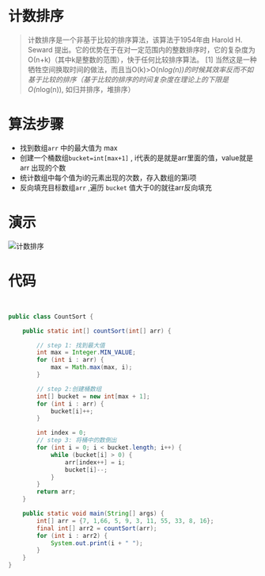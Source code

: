 # 计数排序

> 计数排序是一个非基于比较的排序算法，该算法于1954年由 Harold H. Seward 提出。它的优势在于在对一定范围内的整数排序时，它的复杂度为Ο(n+k)（其中k是整数的范围），快于任何比较排序算法。 [1] 当然这是一种牺牲空间换取时间的做法，而且当O(k)>O(n*log(n))的时候其效率反而不如基于比较的排序（基于比较的排序的时间复杂度在理论上的下限是O(n*log(n)), 如归并排序，堆排序）

# 算法步骤

+ 找到数组`arr` 中的最大值为 max
+ 创建一个桶数组`bucket=int[max+1]` , i代表的是就是arr里面的值，value就是arr 出现的个数
+ 统计数组中每个值为i的元素出现的次数，存入数组的第i项
+ 反向填充目标数组`arr` ,遍历 `bucket` 值大于0的就往arr反向填充

# 演示

![计数排序](https://www.runoob.com/wp-content/uploads/2019/03/countingSort.gif)

# 代码

```java


public class CountSort {

    public static int[] countSort(int[] arr) {

        // step 1: 找到最大值
        int max = Integer.MIN_VALUE;
        for (int i : arr) {
            max = Math.max(max, i);
        }

        // step 2:创建桶数组
        int[] bucket = new int[max + 1];
        for (int i : arr) {
            bucket[i]++;
        }

        int index = 0;
        // step 3: 将桶中的数倒出
        for (int i = 0; i < bucket.length; i++) {
            while (bucket[i] > 0) {
                arr[index++] = i;
                bucket[i]--;
            }
        }
        return arr;
    }

    public static void main(String[] args) {
        int[] arr = {7, 1,66, 5, 9, 3, 11, 55, 33, 8, 16};
        final int[] arr2 = countSort(arr);
        for (int i : arr2) {
            System.out.print(i + " ");
        }
    }
}

```